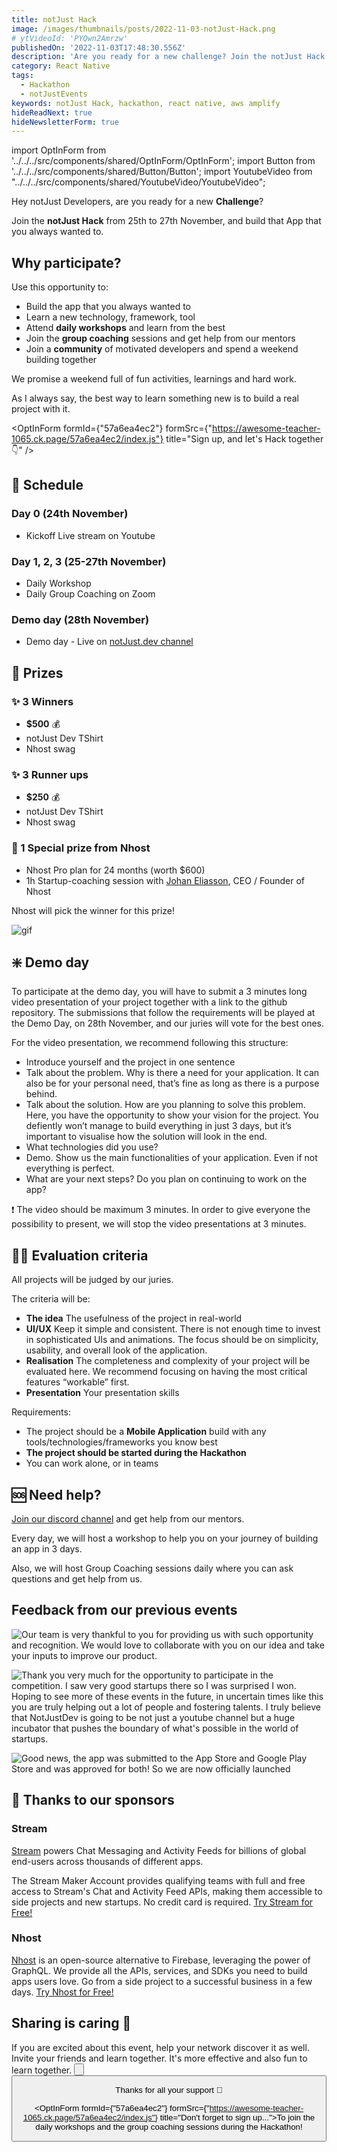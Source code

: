 ```yaml
---
title: notJust Hack
image: /images/thumbnails/posts/2022-11-03-notJust-Hack.png
# ytVideoId: 'PYQwn2Amrzw'
publishedOn: '2022-11-03T17:48:30.556Z'
description: 'Are you ready for a new challenge? Join the notJust Hack from 25th to 27th November, and build that App that you always wanted to.'
category: React Native
tags:
  - Hackathon
  - notJustEvents
keywords: notJust Hack, hackathon, react native, aws amplify
hideReadNext: true
hideNewsletterForm: true
---
```


import OptInForm from '../../../src/components/shared/OptInForm/OptInForm';
import Button from '../../../src/components/shared/Button/Button';
import YoutubeVideo from "../../../src/components/shared/YoutubeVideo/YoutubeVideo";

Hey notJust Developers, are you ready for a new **Challenge**?

Join the **notJust Hack** from 25th to 27th November, and build that App that you always wanted to.

<YoutubeVideo id="PYQwn2Amrzw" title="notJust Hackathon Announcement" />

## Why participate?

Use this opportunity to:

- Build the app that you always wanted to
- Learn a new technology, framework, tool
- Attend **daily workshops** and learn from the best
- Join the **group coaching** sessions and get help from our mentors
- Join a **community** of motivated developers and spend a weekend building together

We promise a weekend full of fun activities, learnings and hard work.

As I always say, the best way to learn something new is to build a real project with it.

<OptInForm formId={"57a6ea4ec2"} formSrc={"https://awesome-teacher-1065.ck.page/57a6ea4ec2/index.js"} title="Sign up, and let's Hack together 👇" />

## 📅 Schedule

### Day 0 (24th November)

- Kickoff Live stream on Youtube

### Day 1, 2, 3 (25-27th November)

- Daily Workshop
- Daily Group Coaching on Zoom

### Demo day (28th November)

- Demo day - Live on [notJust.dev channel](https://www.youtube.com/c/notjustdev)

## 🎁 Prizes

### ✨ 3 Winners

- **$500** 💰
- notJust Dev TShirt
- Nhost swag

### ✨ 3 Runner ups

- **$250** 💰
- notJust Dev TShirt
- Nhost swag

### 🎁 1 Special prize from Nhost

- Nhost Pro plan for 24 months (worth $600)
- 1h Startup-coaching session with [Johan Eliasson](https://www.linkedin.com/in/johan--eliasson/), CEO / Founder of Nhost

Nhost will pick the winner for this prize!

![gif](./giphy.webp)

## ❇️ Demo day

To participate at the demo day, you will have to submit a 3 minutes long video presentation of your project together with a link to the github repository. The submissions that follow the requirements will be played at the Demo Day, on 28th November, and our juries will vote for the best ones.

For the video presentation, we recommend following this structure:

- Introduce yourself and the project in one sentence
- Talk about the problem. Why is there a need for your application. It can also be for your personal need, that’s fine as long as there is a purpose behind.
- Talk about the solution.
  How are you planning to solve this problem. Here, you have the opportunity to show your vision for the project. You defiently won’t manage to build everything in just 3 days, but it’s important to visualise how the solution will look in the end.
- What technologies did you use?
- Demo. Show us the main functionalities of your application. Even if not everything is perfect.
- What are your next steps? Do you plan on continuing to work on the app?

❗ The video should be maximum 3 minutes. In order to give everyone the possibility to present, we will stop the video presentations at 3 minutes.

## 🧑‍⚖️ Evaluation criteria

All projects will be judged by our juries.

The criteria will be:

- **The idea**
  The usefulness of the project in real-world
- **UI/UX**
  Keep it simple and consistent. There is not enough time to invest in sophisticated UIs and animations. The focus should be on simplicity, usability, and overall look of the application.
- **Realisation**
  The completeness and complexity of your project will be evaluated here. We recommend focusing on having the most critical features “workable” first.
- **Presentation**
  Your presentation skills

Requirements:

- The project should be a **Mobile Application** build with any tools/technologies/frameworks you know best
- **The project should be started during the Hackathon**
- You can work alone, or in teams

## 🆘 Need help?

[Join our discord channel](https://discord.gg/VpURUN2) and get help from our mentors.

Every day, we will host a workshop to help you on your journey of building an app in 3 days.

Also, we will host Group Coaching sessions daily where you can ask questions and get help from us.

## Feedback from our previous events

![Our team is very thankful to you for providing us with such opportunity and recognition. We would love to collaborate with you on our idea and take your inputs to improve our product.](./testimonial1.png)

![Thank you very much for the opportunity to participate in the competition. I saw very good startups there so I was surprised I won. Hoping to see more of these events in the future, in uncertain times like this you are truly helping out a lot of people and fostering talents. I truly believe that NotJustDev is going to be not just a youtube channel but a huge incubator that pushes the boundary of what's possible in the world of startups.](./testimonial3.png)

![Good news, the app was submitted to the App Store and Google Play Store and was approved for both! So we are now officially launched](./testimonial2.png)

## 🙏 Thanks to our sponsors

### Stream

[Stream](https://gstrm.io/notjustdevhack) powers Chat Messaging and Activity Feeds for billions of global end-users across thousands of different apps.

The Stream Maker Account provides qualifying teams with full and free access to Stream's Chat and Activity Feed APIs, making them accessible to side projects and new startups. No credit card is required. [Try Stream for Free!](https://gstrm.io/notjustdevhack)

### Nhost

[Nhost](http://bit.ly/3hMq836) is an open-source alternative to Firebase, leveraging the power of GraphQL. We provide all the APIs, services, and SDKs you need to build apps users love. Go from a side project to a successful business in a few days. [Try Nhost for Free!](http://bit.ly/3hMq836)

## Sharing is caring 🙌

If you are excited about this event, help your network discover it as well. Invite your friends and learn together. It's more effective and also fun to learn together.
<Button 
  href="http://bit.ly/3GhZw3X"
  target="_blank"
  class="flex-1"
  title="Share on Twitter 🐦"
  flex1
/>

<Button
  href="http://bit.ly/3EvCkxU"
  target="\_blank"
  type="secondary"
  title="Share on LinkedIn 🧑‍💼"
  flex1
/>

Thanks for all your support 🙏

<OptInForm formId={"57a6ea4ec2"} formSrc={"https://awesome-teacher-1065.ck.page/57a6ea4ec2/index.js"} title="Don't forget to sign up...">To join the daily workshops and the group coaching sessions during the Hackathon!</OptInForm>
